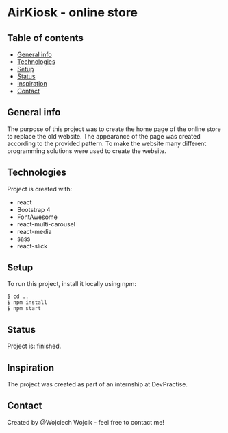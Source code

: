 # AirKiosk - online store

## Table of contents
* [General info](#general-info)
* [Technologies](#technologies)
* [Setup](#setup)
* [Status](#status)
* [Inspiration](#inspiration)
* [Contact](#contact)
## General info
The purpose of this project was to create the home page of the online store to replace the old website. The appearance of the page was created according to the provided pattern. To make the website many different programming solutions were used to create the website. 

## Technologies
Project is created with:
* react
* Bootstrap 4
* FontAwesome
* react-multi-carousel
* react-media
* sass
* react-slick

## Setup
To run this project, install it locally using npm:
```
$ cd ..
$ npm install
$ npm start
```

## Status
Project is:  finished.

## Inspiration
The project was created as part of an internship at DevPractise.


## Contact
Created by @Wojciech Wojcik - feel free to contact me!


